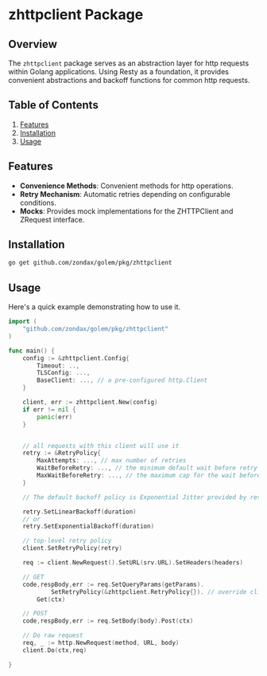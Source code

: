 # zhttpclient Package

## Overview

The `zhttpclient` package serves as an abstraction layer for http requests within Golang applications. Using Resty as a foundation, it provides convenient
abstractions and backoff functions for common http requests.

## Table of Contents

1. [Features](#features)
2. [Installation](#installation)
3. [Usage](#usage)

## Features

- **Convenience Methods**: Convenient methods for http operations.
- **Retry Mechanism**: Automatic retries depending on configurable conditions.
- **Mocks**: Provides mock implementations for the ZHTTPClient and ZRequest interface.

## Installation

```bash
go get github.com/zondax/golem/pkg/zhttpclient
```

## Usage

Here's a quick example demonstrating how to use it.

```go
import (
    "github.com/zondax/golem/pkg/zhttpclient"
)

func main() {
    config := &zhttpclient.Config{
        Timeout: ..,
        TLSConfig: ...,
        BaseClient: ..., // a pre-configured http.Client
    }

    client, err := zhttpclient.New(config)
    if err != nil {
        panic(err)
    }


    // all requests with this client will use it
    retry := &RetryPolicy{
        MaxAttempts: ..., // max number of retries
        WaitBeforeRetry: ..., // the minimum default wait before retry
        MaxWaitBeforeRetry: ..., // the maximum cap for the wait before retry
    }

    // The default backoff policy is Exponential Jitter provided by resty

    retry.SetLinearBackoff(duration)
    // or
    retry.SetExponentialBackoff(duration)

    // top-level retry policy
    client.SetRetryPolicy(retry)

    req := client.NewRequest().SetURL(srv.URL).SetHeaders(headers)

    // GET
    code,respBody,err := req.SetQueryParams(getParams).
    		SetRetryPolicy(&zhttpclient.RetryPolicy{}). // override client retry policy
      	Get(ctx)

    // POST
    code,respBody,err := req.SetBody(body).Post(ctx)

    // Do raw request
    req, _ := http.NewRequest(method, URL, body)
    client.Do(ctx,req)

}
```
